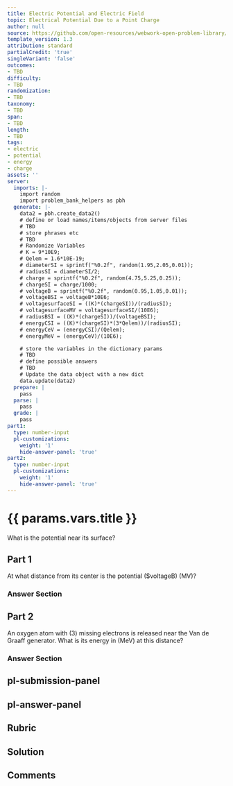 ```yaml
---
title: Electric Potential and Electric Field
topic: Electrical Potential Due to a Point Charge
author: null
source: https://github.com/open-resources/webwork-open-problem-library/tree/master/Contrib/BrockPhysics/College_Physics_Urone/19.Electric_Potential_and_Electric_Field/19-03.Electrical_Potential_Due_to_a_Point_Charge/NU_U17_19_03_008.pg
template_version: 1.3
attribution: standard
partialCredit: 'true'
singleVariant: 'false'
outcomes:
- TBD
difficulty:
- TBD
randomization:
- TBD
taxonomy:
- TBD
span:
- TBD
length:
- TBD
tags:
- electric
- potential
- energy
- charge
assets: ''
server:
  imports: |-
    import random
    import problem_bank_helpers as pbh
  generate: |-
    data2 = pbh.create_data2()
    # define or load names/items/objects from server files
    # TBD
    # store phrases etc
    # TBD
    # Randomize Variables
    # K = 9*10E9;
    # Qelem = 1.6*10E-19;
    # diameterSI = sprintf("%0.2f", random(1.95,2.05,0.01));
    # radiusSI = diameterSI/2;
    # charge = sprintf("%0.2f", random(4.75,5.25,0.25));
    # chargeSI = charge/1000;
    # voltageB = sprintf("%0.2f", random(0.95,1.05,0.01));
    # voltageBSI = voltageB*10E6;
    # voltagesurfaceSI = ((K)*(chargeSI))/(radiusSI);
    # voltagesurfaceMV = voltagesurfaceSI/(10E6);
    # radiusBSI = ((K)*(chargeSI))/(voltageBSI);
    # energyCSI = ((K)*(chargeSI)*(3*Qelem))/(radiusSI);
    # energyCeV = (energyCSI)/(Qelem);
    # energyMeV = (energyCeV)/(10E6);

    # store the variables in the dictionary params
    # TBD
    # define possible answers
    # TBD
    # Update the data object with a new dict
    data.update(data2)
  prepare: |
    pass
  parse: |
    pass
  grade: |
    pass
part1:
  type: number-input
  pl-customizations:
    weight: '1'
    hide-answer-panel: 'true'
part2:
  type: number-input
  pl-customizations:
    weight: '1'
    hide-answer-panel: 'true'
---
```


# {{ params.vars.title }} 


What is the potential near its surface?

## Part 1 
At what distance from its center is the potential ($voltageB) (MV)? 


 ### Answer Section

## Part 2 
An oxygen atom with (3) missing electrons is released near the Van de Graaff generator. What is its energy in (MeV) at this distance? 


 ### Answer Section


## pl-submission-panel 


## pl-answer-panel 


## Rubric 


## Solution 


## Comments 


